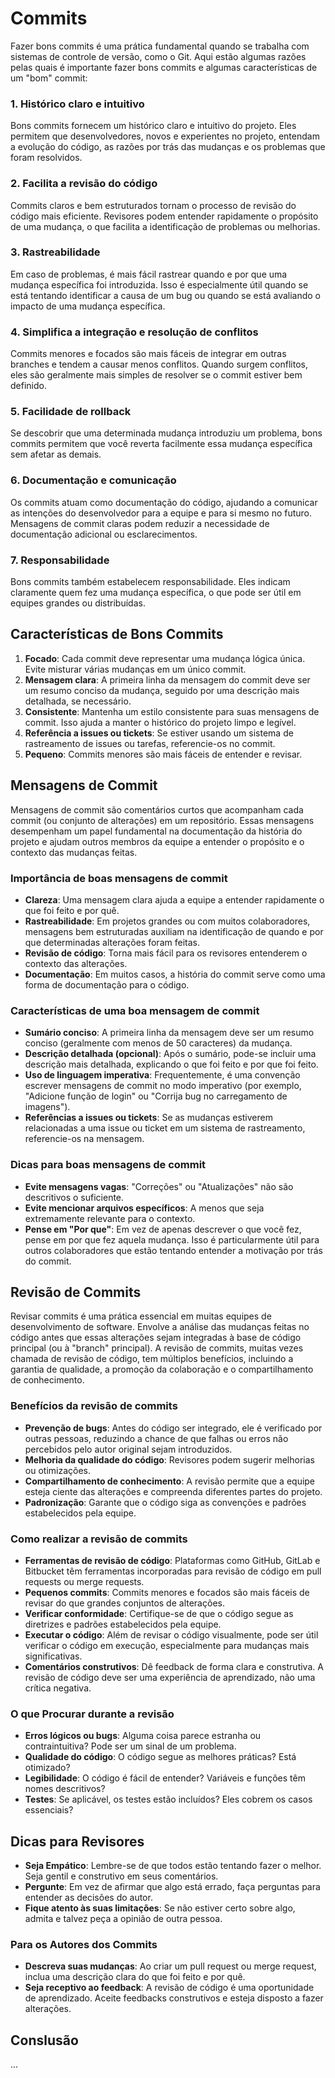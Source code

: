 # Commits

Fazer bons commits é uma prática fundamental quando se trabalha com sistemas de controle de versão, como o Git. Aqui estão algumas razões pelas quais é importante fazer bons commits e algumas características de um "bom" commit:

### 1. Histórico claro e intuitivo
Bons commits fornecem um histórico claro e intuitivo do projeto. Eles permitem que desenvolvedores, novos e experientes no projeto, entendam a evolução do código, as razões por trás das mudanças e os problemas que foram resolvidos.

### 2. Facilita a revisão do código
Commits claros e bem estruturados tornam o processo de revisão do código mais eficiente. Revisores podem entender rapidamente o propósito de uma mudança, o que facilita a identificação de problemas ou melhorias.

### 3. Rastreabilidade
Em caso de problemas, é mais fácil rastrear quando e por que uma mudança específica foi introduzida. Isso é especialmente útil quando se está tentando identificar a causa de um bug ou quando se está avaliando o impacto de uma mudança específica.

### 4. Simplifica a integração e resolução de conflitos
Commits menores e focados são mais fáceis de integrar em outras branches e tendem a causar menos conflitos. Quando surgem conflitos, eles são geralmente mais simples de resolver se o commit estiver bem definido.

### 5. Facilidade de rollback
Se descobrir que uma determinada mudança introduziu um problema, bons commits permitem que você reverta facilmente essa mudança específica sem afetar as demais.

### 6. Documentação e comunicação
Os commits atuam como documentação do código, ajudando a comunicar as intenções do desenvolvedor para a equipe e para si mesmo no futuro. Mensagens de commit claras podem reduzir a necessidade de documentação adicional ou esclarecimentos.

### 7. Responsabilidade
Bons commits também estabelecem responsabilidade. Eles indicam claramente quem fez uma mudança específica, o que pode ser útil em equipes grandes ou distribuídas.

## Características de Bons Commits

1. **Focado**: Cada commit deve representar uma mudança lógica única. Evite misturar várias mudanças em um único commit.
2. **Mensagem clara**: A primeira linha da mensagem do commit deve ser um resumo conciso da mudança, seguido por uma descrição mais detalhada, se necessário.
3. **Consistente**: Mantenha um estilo consistente para suas mensagens de commit. Isso ajuda a manter o histórico do projeto limpo e legível.
4. **Referência a issues ou tickets**: Se estiver usando um sistema de rastreamento de issues ou tarefas, referencie-os no commit.
5. **Pequeno**: Commits menores são mais fáceis de entender e revisar.

## Mensagens de Commit

Mensagens de commit são comentários curtos que acompanham cada commit (ou conjunto de alterações) em um repositório. Essas mensagens desempenham um papel fundamental na documentação da história do projeto e ajudam outros membros da equipe a entender o propósito e o contexto das mudanças feitas.

### Importância de boas mensagens de commit

- **Clareza**: Uma mensagem clara ajuda a equipe a entender rapidamente o que foi feito e por quê.
- **Rastreabilidade**: Em projetos grandes ou com muitos colaboradores, mensagens bem estruturadas auxiliam na identificação de quando e por que determinadas alterações foram feitas.
- **Revisão de código**: Torna mais fácil para os revisores entenderem o contexto das alterações.
- **Documentação**: Em muitos casos, a história do commit serve como uma forma de documentação para o código.

### Características de uma boa mensagem de commit

- **Sumário conciso**: A primeira linha da mensagem deve ser um resumo conciso (geralmente com menos de 50 caracteres) da mudança.
- **Descrição detalhada (opcional)**: Após o sumário, pode-se incluir uma descrição mais detalhada, explicando o que foi feito e por que foi feito.
- **Uso de linguagem imperativa**: Frequentemente, é uma convenção escrever mensagens de commit no modo imperativo (por exemplo, "Adicione função de login" ou "Corrija bug no carregamento de imagens").
- **Referências a issues ou tickets**: Se as mudanças estiverem relacionadas a uma issue ou ticket em um sistema de rastreamento, referencie-os na mensagem.

### Dicas para boas mensagens de commit

- **Evite mensagens vagas**: "Correções" ou "Atualizações" não são descritivos o suficiente.
- **Evite mencionar arquivos específicos**: A menos que seja extremamente relevante para o contexto.
- **Pense em "Por que"**: Em vez de apenas descrever o que você fez, pense em por que fez aquela mudança. Isso é particularmente útil para outros colaboradores que estão tentando entender a motivação por trás do commit.

## Revisão de Commits

Revisar commits é uma prática essencial em muitas equipes de desenvolvimento de software. Envolve a análise das mudanças feitas no código antes que essas alterações sejam integradas à base de código principal (ou à "branch" principal). A revisão de commits, muitas vezes chamada de revisão de código, tem múltiplos benefícios, incluindo a garantia de qualidade, a promoção da colaboração e o compartilhamento de conhecimento.

### Benefícios da revisão de commits

- **Prevenção de bugs**: Antes do código ser integrado, ele é verificado por outras pessoas, reduzindo a chance de que falhas ou erros não percebidos pelo autor original sejam introduzidos.
- **Melhoria da qualidade do código**: Revisores podem sugerir melhorias ou otimizações.
- **Compartilhamento de conhecimento**: A revisão permite que a equipe esteja ciente das alterações e compreenda diferentes partes do projeto.
- **Padronização**: Garante que o código siga as convenções e padrões estabelecidos pela equipe.

### Como realizar a revisão de commits

- **Ferramentas de revisão de código**: Plataformas como GitHub, GitLab e Bitbucket têm ferramentas incorporadas para revisão de código em pull requests ou merge requests.
- **Pequenos commits**: Commits menores e focados são mais fáceis de revisar do que grandes conjuntos de alterações.
- **Verificar conformidade**: Certifique-se de que o código segue as diretrizes e padrões estabelecidos pela equipe.
- **Executar o código**: Além de revisar o código visualmente, pode ser útil verificar o código em execução, especialmente para mudanças mais significativas.
- **Comentários construtivos**: Dê feedback de forma clara e construtiva. A revisão de código deve ser uma experiência de aprendizado, não uma crítica negativa.

### O que Procurar durante a revisão

- **Erros lógicos ou bugs**: Alguma coisa parece estranha ou contraintuitiva? Pode ser um sinal de um problema.
- **Qualidade do código**: O código segue as melhores práticas? Está otimizado?
- **Legibilidade**: O código é fácil de entender? Variáveis e funções têm nomes descritivos?
- **Testes**: Se aplicável, os testes estão incluídos? Eles cobrem os casos essenciais?

## Dicas para Revisores

- **Seja Empático**: Lembre-se de que todos estão tentando fazer o melhor. Seja gentil e construtivo em seus comentários.
- **Pergunte**: Em vez de afirmar que algo está errado, faça perguntas para entender as decisões do autor.
- **Fique atento às suas limitações**: Se não estiver certo sobre algo, admita e talvez peça a opinião de outra pessoa.

### Para os Autores dos Commits

- **Descreva suas mudanças**: Ao criar um pull request ou merge request, inclua uma descrição clara do que foi feito e por quê.
- **Seja receptivo ao feedback**: A revisão de código é uma oportunidade de aprendizado. Aceite feedbacks construtivos e esteja disposto a fazer alterações.

## Conslusão

...
